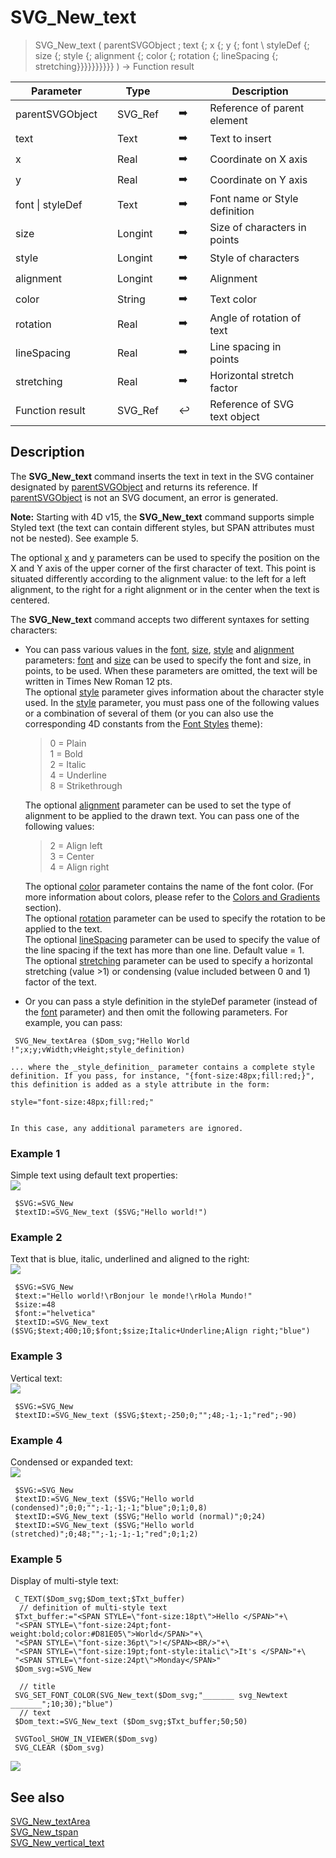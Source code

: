 <!-- svgReference := SVG_New_text ( svgObject ; text ; x ; y ; Font_Name ; Font_Size ; Styles ; Aligment ; Color ; rotation ; interlining ; stretch )
 -> svgObject (Text)
 -> text (Text) - String to write
 -> x (Real) - X position
 -> y (Real) - Y position
 -> Font_Name (Text) - Default is Time New Roman
 -> Font_Size (Long Integer) - Default is 12 pt
 -> Styles (Long Integer) - Default is standard
 -> Aligment (Long Integer) - Default is start (Left)
 -> Color (Text) - Front color
 -> rotation (Real) - Rotation
 -> interlining (Real) - Interlining
 -> stretch (Real) - Stretch
 <- svgReference (Text)-->
# SVG_New_text

> SVG_New_text ( parentSVGObject ; text {; x {; y {; font \ styleDef {; size {; style {; alignment {; color {; rotation {; lineSpacing {; stretching}}}}}}}}}} ) -> Function result

| Parameter |     | Type |     |     |     | Description |     |
| --- | --- | --- | --- | --- | --- | --- | --- |
| parentSVGObject |     | SVG_Ref |     | ➡️ |     | Reference of parent element |     |
| text |     | Text |     | ➡️ |     | Text to insert |     |
| x   |     | Real |     | ➡️ |     | Coordinate on X axis |     |
| y   |     | Real |     | ➡️ |     | Coordinate on Y axis |     |
| font \| styleDef |     | Text |     | ➡️ |     | Font name or Style definition |     |
| size |     | Longint |     | ➡️ |     | Size of characters in points |     |
| style |     | Longint |     | ➡️ |     | Style of characters |     |
| alignment |     | Longint |     | ➡️ |     | Alignment |     |
| color |     | String |     | ➡️ |     | Text color |     |
| rotation |     | Real |     | ➡️ |     | Angle of rotation of text |     |
| lineSpacing |     | Real |     | ➡️ |     | Line spacing in points |     |
| stretching |     | Real |     | ➡️ |     | Horizontal stretch factor |     |
| Function result |     | SVG_Ref |     | ↩️ |     | Reference of SVG text object |     |

## Description

The **SVG_New_text** command inserts the text in text in the SVG container designated by [parentSVGObject](# "Reference of parent element") and returns its reference. If [parentSVGObject](# "Reference of parent element") is not an SVG document, an error is generated.

**Note:** Starting with 4D v15, the **SVG_New_text** command supports simple Styled text (the text can contain different styles, but SPAN attributes must not be nested). See example 5.

The optional [x](# "Coordinate on X axis") and [y](# "Coordinate on Y axis") parameters can be used to specify the position on the X and Y axis of the upper corner of the first character of text. This point is situated differently according to the alignment value: to the left for a left alignment, to the right for a right alignment or in the center when the text is centered.

The **SVG_New_text** command accepts two different syntaxes for setting characters:

* You can pass various values in the [font](# "Font name or Style definition"), [size](# "Size of characters in points"), [style](# "Style of characters") and [alignment](# "Alignment") parameters: [font](# "Font name or Style definition") and [size](# "Size of characters in points") can be used to specify the font and size, in points, to be used. When these parameters are omitted, the text will be written in Times New Roman 12 pts.  
    The optional [style](# "Style of characters") parameter gives information about the character style used. In the [style](# "Style of characters") parameter, you must pass one of the following values or a combination of several of them (or you can also use the corresponding 4D constants from the [Font Styles](https://doc.4d.com/4Dv19/4D/19.5/Font-Styles.302-6103262.en.html) theme):  

    > 0 = Plain  
    > 1 = Bold  
    > 2 = Italic  
    > 4 = Underline  
    > 8 = Strikethrough

    The optional [alignment](# "Alignment") parameter can be used to set the type of alignment to be applied to the drawn text. You can pass one of the following values:  

    > 2 = Align left  
    > 3 = Center  
    > 4 = Align right  

    The optional [color](# "Text color") parameter contains the name of the font color. (For more information about colors, please refer to the [Colors and Gradients](../Colors%20and%20Gradients.md) section).  
    The optional [rotation](# "Angle of rotation of text") parameter can be used to specify the rotation to be applied to the text.  
    The optional [lineSpacing](# "Line spacing in points") parameter can be used to specify the value of the line spacing if the text has more than one line. Default value = 1.  
    The optional [stretching](# "Horizontal stretch factor") parameter can be used to specify a horizontal stretching (value >1) or condensing (value included between 0 and 1) factor of the text.

* Or you can pass a style definition in the styleDef parameter (instead of the [font](# "Font name or Style definition") parameter) and then omit the following parameters. For example, you can pass:  

```4d
 SVG_New_textArea ($Dom_svg;"Hello World !";x;y;vWidth;vHeight;style_definition)
```

    ... where the _style_definition_ parameter contains a complete style definition. If you pass, for instance, "{font-size:48px;fill:red;}", this definition is added as a style attribute in the form:  
    
    style="font-size:48px;fill:red;"
    
      
    In this case, any additional parameters are ignored.

### Example 1  

Simple text using default text properties:  
![](https://doc.4d.com/4Dv19/picture/196168/pict196168.en.png)

```4d
 $SVG:=SVG_New   
 $textID:=SVG_New_text ($SVG;"Hello world!")
```

### Example 2  

Text that is blue, italic, underlined and aligned to the right:  
![](https://doc.4d.com/4Dv19/picture/196169/pict196169.en.png)

```4d
 $SVG:=SVG_New   
 $text:="Hello world!\rBonjour le monde!\rHola Mundo!"  
 $size:=48  
 $font:="helvetica"  
 $textID:=SVG_New_text ($SVG;$text;400;10;$font;$size;Italic+Underline;Align right;"blue")
```

### Example 3  

Vertical text:  
![](https://doc.4d.com/4Dv19/picture/196170/pict196170.en.png)

```4d
 $SVG:=SVG_New   
 $textID:=SVG_New_text ($SVG;$text;-250;0;"";48;-1;-1;"red";-90)
```

### Example 4  

Condensed or expanded text:  
![](https://doc.4d.com/4Dv19/picture/196171/pict196171.en.png)

```4d
 $SVG:=SVG_New   
 $textID:=SVG_New_text ($SVG;"Hello world (condensed)";0;0;"";-1;-1;-1;"blue";0;1;0,8)  
 $textID:=SVG_New_text ($SVG;"Hello world (normal)";0;24)  
 $textID:=SVG_New_text ($SVG;"Hello world (stretched)";0;48;"";-1;-1;-1;"red";0;1;2)
```

### Example 5  

Display of multi-style text:

```4d
 C_TEXT($Dom_svg;$Dom_text;$Txt_buffer)  
  // definition of multi-style text  
 $Txt_buffer:="<SPAN STYLE=\"font-size:18pt\">Hello </SPAN>"+\  
 "<SPAN STYLE=\"font-size:24pt;font-weight:bold;color:#D81E05\">World</SPAN>"+\  
 "<SPAN STYLE=\"font-size:36pt\">!</SPAN><BR/>"+\  
 "<SPAN STYLE=\"font-size:19pt;font-style:italic\">It's </SPAN>"+\  
 "<SPAN STYLE=\"font-size:24pt\">Monday</SPAN>"  
 $Dom_svg:=SVG_New   
   
  // title  
 SVG_SET_FONT_COLOR(SVG_New_text($Dom_svg;"_______ svg_Newtext _______";10;30);"blue")  
  // text  
 $Dom_text:=SVG_New_text ($Dom_svg;$Txt_buffer;50;50)  
   
 SVGTool_SHOW_IN_VIEWER($Dom_svg)  
 SVG_CLEAR ($Dom_svg)
```

![](https://doc.4d.com/4Dv19/picture/2628738/pict2628738.en.png)

## See also

[SVG_New_textArea](SVG_New_textArea.md)  
[SVG_New_tspan](SVG_New_tspan.md)  
[SVG_New_vertical_text](SVG_New_vertical_text.md)
